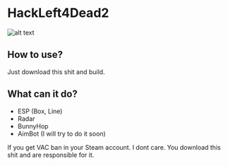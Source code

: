 # HackLeft4Dead2

![alt text](https://github.com/Cosmic-1/HackLeft4Dead2/blob/master/Assets/img.png)

## How to use?
Just download this shit and build.

## What can it do?
 - ESP (Box, Line)
 - Radar
 - BunnyHop
 - AimBot (I will try to do it soon)


If you get VAC ban in your Steam account. I dont care. You download this shit and are responsible for it.
